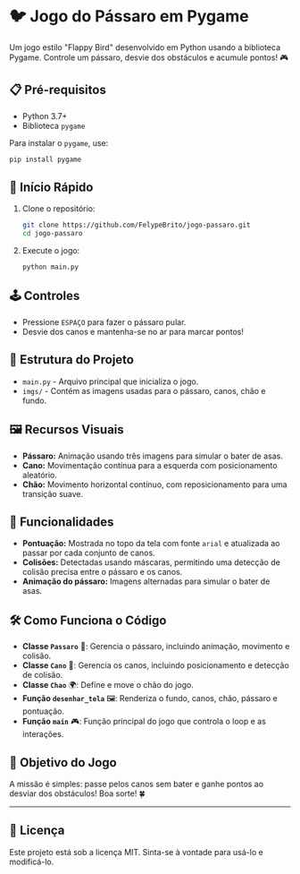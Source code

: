 # 🐦 Jogo do Pássaro em Pygame

Um jogo estilo "Flappy Bird" desenvolvido em Python usando a biblioteca Pygame. Controle um pássaro, desvie dos obstáculos e acumule pontos! 🎮

## 📋 Pré-requisitos

- Python 3.7+
- Biblioteca `pygame`

Para instalar o `pygame`, use:
```bash
pip install pygame
```

## 🚀 Início Rápido

1. Clone o repositório:
   ```bash
   git clone https://github.com/FelypeBrito/jogo-passaro.git
   cd jogo-passaro
   ```

2. Execute o jogo:
   ```bash
   python main.py
   ```

## 🕹️ Controles

- Pressione `ESPAÇO` para fazer o pássaro pular.
- Desvie dos canos e mantenha-se no ar para marcar pontos!

## 📂 Estrutura do Projeto

- `main.py` - Arquivo principal que inicializa o jogo.
- `imgs/` - Contém as imagens usadas para o pássaro, canos, chão e fundo.

## 🖼️ Recursos Visuais

- **Pássaro:** Animação usando três imagens para simular o bater de asas.
- **Cano:** Movimentação contínua para a esquerda com posicionamento aleatório.
- **Chão:** Movimento horizontal contínuo, com reposicionamento para uma transição suave.

## 🔧 Funcionalidades

- **Pontuação:** Mostrada no topo da tela com fonte `arial` e atualizada ao passar por cada conjunto de canos.
- **Colisões:** Detectadas usando máscaras, permitindo uma detecção de colisão precisa entre o pássaro e os canos.
- **Animação do pássaro:** Imagens alternadas para simular o bater de asas.

## 🛠️ Como Funciona o Código

- **Classe `Passaro`** 🐤: Gerencia o pássaro, incluindo animação, movimento e colisão.
- **Classe `Cano`** 🌵: Gerencia os canos, incluindo posicionamento e detecção de colisão.
- **Classe `Chao`** 🌍: Define e move o chão do jogo.
- **Função `desenhar_tela`** 🖼️: Renderiza o fundo, canos, chão, pássaro e pontuação.
- **Função `main`** 🎮: Função principal do jogo que controla o loop e as interações.

## 🎯 Objetivo do Jogo

A missão é simples: passe pelos canos sem bater e ganhe pontos ao desviar dos obstáculos! Boa sorte! 🍀

---

## 📄 Licença

Este projeto está sob a licença MIT. Sinta-se à vontade para usá-lo e modificá-lo.
